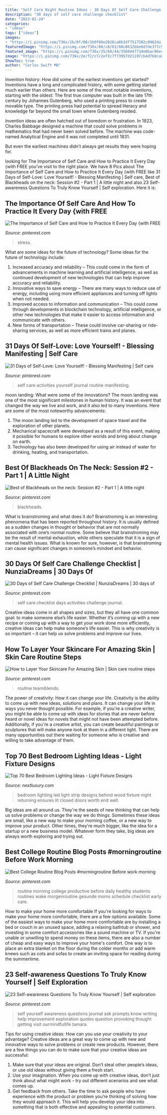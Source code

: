 ```yaml
---
title: "Self Care Night Routine Ideas : 30 Days Of Self Care Challenge Checklist"
description: "30 days of self care challenge checklist"
date: "2023-02-24"
categories:
- "ideas"
tags: ["ideas"]
images:
- "https://i.pinimg.com/736x/1b/0f/08/1b0f08e2826ca8b3df7517582c0982da.jpg"
featuredImage: "https://i.pinimg.com/736x/60/c8/63/60c8632bbe0d7de377c9dd05d7e8de21.jpg"
featured_image: "https://i.pinimg.com/736x/35/60/44/356044773de0bac96ec02c6dc747566e.jpg"
image: "https://i.pinimg.com/736x/2e/f2/c7/2ef2c7f73957d21197cb4d768ca85f35.jpg"
ShowToc: true
author: "Carlos Swift MD"
---
```



Invention history: How did some of the earliest inventions get started?
Inventions have a long and complicated history, with some getting started much earlier than others. Here are some of the most notable inventions, starting with the oldest:
The first true computer was built in the late 17th century by Johannes Gutenberg, who used a printing press to create movable type. The printing press had potential to spread literacy and knowledge far beyond the small town where Gutenberg resided.

Invention ideas are often hatched out of boredom or frustration. In 1823, Charles Babbage designed a machine that could solve problems in mathematics that had never been solved before. The machine was code-named Analytical Engine and it was not completed until 1831.

But even the earliest machines didn’t always get results they were hoping for.

	

		
looking for The Importance of Self Care and How to Practice It Every Day {with FREE you've visit to the right place. We have 8 Pics about The Importance of Self Care and How to Practice It Every Day {with FREE like 31 Days of Self-Love: Love Yourself! - Blessing Manifesting | Self care, Best of Blackheads on the neck: Session #2 - Part 1 | A little night and also 23 Self-awareness Questions To Truly Know Yourself | Self exploration. Here it is:
		
    
## The Importance Of Self Care And How To Practice It Every Day {with FREE

<img loading=lazy src="https://i.pinimg.com/736x/35/60/44/356044773de0bac96ec02c6dc747566e.jpg" onerror="this.onerror=null;this.src='https://tse1.mm.bing.net/th?id=OIP.P7APcxkgs-gw7jkEBIoT9AHaJl&amp;pid=15.1';" alt="The Importance of Self Care and How to Practice It Every Day {with FREE">

_Source: pinterest.com_

>stress. 

	

What are some ideas for the future of technology?
Some ideas for the future of technology include: 
1. Increased accuracy and reliability – This could come in the form of advancements in machine learning and artificial intelligence, as well as continued development of new technologies that can help improve accuracy and reliability. 
2. Innovative ways to save energy – There are many ways to reduce use of energy, including using more efficient appliances and turning off lights when not needed. 
3. Improved access to information and communication – This could come through developments in blockchain technology, artificial intelligence, or other new technologies that make it easier to access information and communicate with others. 
4. New forms of transportation – These could involve car-sharing or ride-sharing services, as well as more efficient trains and planes.

    
## 31 Days Of Self-Love: Love Yourself! - Blessing Manifesting | Self Care

<img loading=lazy src="https://i.pinimg.com/736x/1b/0f/08/1b0f08e2826ca8b3df7517582c0982da.jpg" onerror="this.onerror=null;this.src='https://tse1.mm.bing.net/th?id=OIP.EBtTk4XCXZ_3d-Q428FkpwHaJ3&amp;pid=15.1';" alt="31 Days of Self-Love: Love Yourself! - Blessing Manifesting | Self care">

_Source: pinterest.com_

>self care activities yourself journal routine manifesting. 

	

moon landing: What were some of the innovations?
The moon landing was one of the most significant milestones in human history. It was an event that changed the way we live and work, and it also led to many inventions. Here are some of the most noteworthy advancements: 
1) The moon landing led to the development of space travel and the exploration of other planets. 
2) Mechanical spacecraft were developed as a result of this event, making it possible for humans to explore other worlds and bring about change on earth. 
3) Technology has also been developed for using air instead of water for drinking, heating, and transportation.

    
## Best Of Blackheads On The Neck: Session #2 - Part 1 | A Little Night

<img loading=lazy src="https://i.pinimg.com/736x/c5/73/76/c5737653e902d044241d0cb6c0b16e35--the-necks-facts.jpg" onerror="this.onerror=null;this.src='https://tse1.mm.bing.net/th?id=OIP.4q36MKFGp4uxi4yZ43_ROAHaEK&amp;pid=15.1';" alt="Best of Blackheads on the neck: Session #2 - Part 1 | A little night">

_Source: pinterest.com_

>blackheads. 

	

What is brainstroming and what does it do?
Brainstroming is an interesting phenomena that has been reported throughout history. It is usually defined as a sudden changes in thought or behavior that are not normally associated with one’s normal routine. Some believe that brainstroming may be the result of mental exhaustion, while others speculate that it is a sign of mental health issues. What is known for sure, however, is that brainstroming can cause significant changes in someone’s mindset and behavior.

    
## 30 Days Of Self Care Challenge Checklist | NunziaDreams | 30 Days Of

<img loading=lazy src="https://i.pinimg.com/736x/60/c8/63/60c8632bbe0d7de377c9dd05d7e8de21.jpg" onerror="this.onerror=null;this.src='https://tse3.mm.bing.net/th?id=OIP.Lg_UM16VlF8OvSkLmwZ_CAHaKe&amp;pid=15.1';" alt="30 Days of Self Care Challenge Checklist | NunziaDreams | 30 days of">

_Source: pinterest.com_

>self care checklist days activities challenge journal. 

	

Creative ideas come in all shapes and sizes, but they all have one common goal: to make someone else’s life easier. Whether it’s coming up with a new recipe or coming up with a way to get your work done more efficiently, creative ideas can help make someone’s life easier. This is why creativity is so important – it can help us solve problems and improve our lives.

    
## How To Layer Your Skincare For Amazing Skin | Skin Care Routine Steps

<img loading=lazy src="https://i.pinimg.com/736x/2e/f2/c7/2ef2c7f73957d21197cb4d768ca85f35.jpg" onerror="this.onerror=null;this.src='https://tse3.mm.bing.net/th?id=OIP.ODtPPom_GlfvmCmRptXTJQHaNK&amp;pid=15.1';" alt="How to Layer Your Skincare For Amazing Skin | Skin care routine steps">

_Source: pinterest.com_

>routine teamiblends. 

	

The power of creativity: How it can change your life.
Creativity is the ability to come up with new ideas, solutions and plans. It can change your life in ways you never thought possible. For example, if you're a creative writer, you might be able to come up with ideas for stories that are never before heard or novel ideas for novels that might not have been attempted before. Additionally, if you're a creative artist, you can create beautiful paintings or sculptures that will make anyone look at them in a different light. There are many opportunities out there waiting for someone who is creative and willing to take advantage of them.

    
## Top 70 Best Bedroom Lighting Ideas - Light Fixture Designs

<img loading=lazy src="http://nextluxury.com/wp-content/uploads/led-strip-bedroom-lighting-ideas-with-wood-wall.jpg" onerror="this.onerror=null;this.src='https://tse4.mm.bing.net/th?id=OIP.EQMpBrOYp-pRa_hZMSJFTAAAAA&amp;pid=15.1';" alt="Top 70 Best Bedroom Lighting Ideas - Light Fixture Designs">

_Source: nextluxury.com_

>bedroom lighting led light strip designs behind wood fixture night returning ensures lit closed doors worth end well. 

	

Big ideas are all around us. They're the seeds of new thinking that can help us solve problems or change the way we do things. Sometimes these ideas are small, like a new way to make your morning coffee, or a new way to improve your product. Other times, they're much bigger, like the idea for a startup or a new business model. Whatever form they take, big ideas are always worth exploring and trying out.

    
## Best College Routine Blog Posts #morningroutine Before Work Morning

<img loading=lazy src="https://i.pinimg.com/736x/73/a7/cb/73a7cb413d2df94602f4e80680e70846.jpg" onerror="this.onerror=null;this.src='https://tse4.mm.bing.net/th?id=OIP.WngO-5ei54pcqAfeWTqcagHaLG&amp;pid=15.1';" alt="Best College Routine Blog Posts #morningroutine Before work morning">

_Source: pinterest.com_

>routine morning college productive before daily healthy students routines wake morgenroutine gesunde moms schedule checklist early care. 

	

How to make your home more comfortable
If you're looking for ways to make your home more comfortable, there are a few options available. Some of the easiest ways to make your home more comfortable are by installing a bed or couch in an unused space, adding a relaxing bathtub or shower, and investing in some comfort accessories like a sound machine or TV. If you're unable or unwilling to spend money on these items, there are also a number of cheap and easy ways to improve your home's comfort. One way is to place an extra blanket on the floor during the colder months or add warm knews such as cots and sofas to create an inviting space for reading during the summertime.

    
## 23 Self-awareness Questions To Truly Know Yourself | Self Exploration

<img loading=lazy src="https://i.pinimg.com/736x/6e/9f/65/6e9f6583be8d7731f9270e5a3b4ce6d9.jpg" onerror="this.onerror=null;this.src='https://tse1.mm.bing.net/th?id=OIP.yW5QsF2N9ke0ls04K3lzZQHaOI&amp;pid=15.1';" alt="23 Self-awareness Questions To Truly Know Yourself | Self exploration">

_Source: pinterest.com_

>self yourself awareness questions journal ask prompts know writing help improvement exploration quotes question provoking thought getting visit ourmindfullife tamara. 

	

Tips for using creative ideas: How can you use your creativity to your advantage?
Creative ideas are a great way to come up with new and innovative ways to solve problems or create new products. However, there are a few things you can do to make sure that your creative ideas are successful:
1) Make sure that your ideas are original. Don’t steal other people’s ideas, or use old ideas without giving them a fresh start.
2) Use your imagination. When you come up with creative ideas, don’t just think about what might work – try out different scenarios and see what comes up.
3) Get feedback from others. Take the time to ask people who have experience with the product or problem you’re thinking of solving how they would approach it. This will help you develop your idea into something that is both effective and appealing to potential customers.

